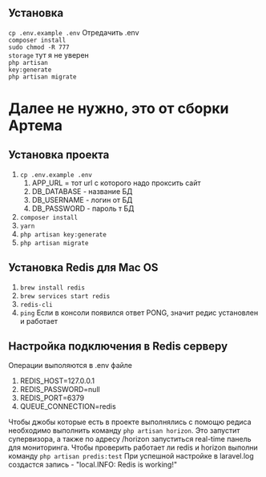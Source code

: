 ## Установка

<code>cp .env.example .env</code> Отредачить .env
<br/>
<code>composer install</code>
<br/>
<code>sudo chmod -R 777 storage</code> тут я не уверен
<br/>
<code>php artisan key:generate</code>
<br/>
<code>php artisan migrate</code>

# Далее не нужно, это от сборки Артема

## Установка проекта
1. `cp .env.example .env`
    1. APP_URL = тот url c которого надо проксить сайт
    2. DB_DATABASE - название БД
    3. DB_USERNAME - логин от БД
    4. DB_PASSWORD - пароль т БД
2. `composer install`
3. `yarn`
4. `php artisan key:generate`
5. `php artisan migrate`

## Установка Redis для  Mac OS
1. `brew install redis`
2. `brew services start redis`
3. `redis-cli`
4. `ping`
   Если в консоли появился ответ PONG, значит редис установлен и работает

## Настройка подключения в Redis серверу
Операции выполяются в .env файле

1. REDIS_HOST=127.0.0.1
2. REDIS_PASSWORD=null
3. REDIS_PORT=6379
4. QUEUE_CONNECTION=redis

Чтобы джобы которые есть в проекте выполнялись с помощю редиса необходимо выполнить команду `php artisan horizon`.
Это запустит супервизора, а также по адресу /horizon запуститься real-time панель для мониторинга.
Чтобы проверить работает ли redis и horizon выполни команду `php artisan predis:test`
При успешной настройке в laravel.log создастся запись  - "local.INFO: Redis is working!"
